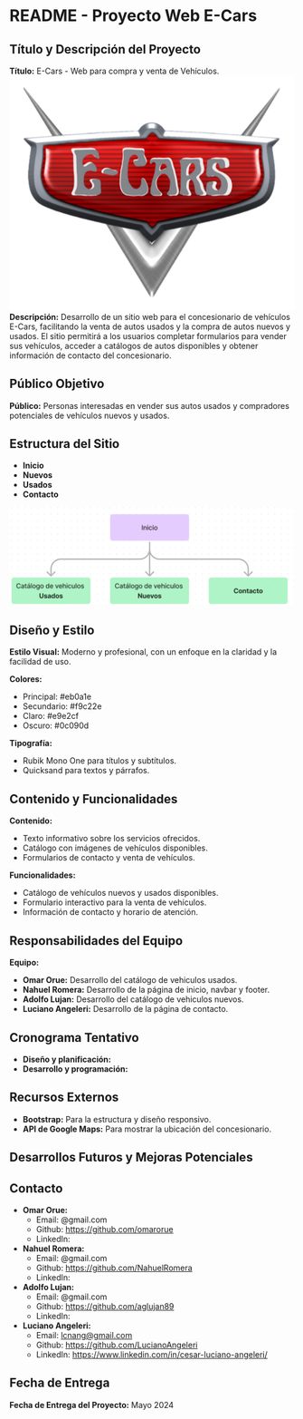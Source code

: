 # README - Proyecto Web E-Cars

## Título y Descripción del Proyecto
**Título:** E-Cars - Web para compra y venta de Vehículos.
![Logo E-Cars](/img/inicio/logo.png)  
**Descripción:** Desarrollo de un sitio web para el concesionario de vehículos E-Cars, facilitando la venta de autos usados y la compra de autos nuevos y usados. El sitio permitirá a los usuarios completar formularios para vender sus vehículos, acceder a catálogos de autos disponibles y obtener información de contacto del concesionario.

## Público Objetivo
**Público:** Personas interesadas en vender sus autos usados y compradores potenciales de vehículos nuevos y usados.

## Estructura del Sitio
- **Inicio**
- **Nuevos**
- **Usados**
- **Contacto**

![Mapa de SItio](/img/Mapa%20del%20Sitio.png)

## Diseño y Estilo
**Estilo Visual:** Moderno y profesional, con un enfoque en la claridad y la facilidad de uso.  

**Colores:**
- Principal:  #eb0a1e
- Secundario: #f9c22e
- Claro: #e9e2cf
- Oscuro: #0c090d

**Tipografía:**
- Rubik Mono One para títulos y subtítulos.
- Quicksand para textos y párrafos.

## Contenido y Funcionalidades
**Contenido:**
- Texto informativo sobre los servicios ofrecidos.
- Catálogo con imágenes de vehículos disponibles.
- Formularios de contacto y venta de vehículos.

**Funcionalidades:**
- Catálogo de vehículos nuevos y usados disponibles.
- Formulario interactivo para la venta de vehículos.
- Información de contacto y horario de atención.

## Responsabilidades del Equipo
**Equipo:**
- **Omar Orue:** Desarrollo del catálogo de vehiculos usados.
- **Nahuel Romera:** Desarrollo de la página de inicio, navbar y footer.
- **Adolfo Lujan:** Desarrollo del catálogo de vehiculos nuevos.
- **Luciano Angeleri:** Desarrollo de la página de contacto.

## Cronograma Tentativo
- **Diseño y planificación:** 
- **Desarrollo y programación:** 

## Recursos Externos
- **Bootstrap:** Para la estructura y diseño responsivo.
- **API de Google Maps:** Para mostrar la ubicación del concesionario.

## Desarrollos Futuros y Mejoras Potenciales

## Contacto
- **Omar Orue:**
    - Email: @gmail.com
    - Github: https://github.com/omarorue
    - LinkedIn:
- **Nahuel Romera:**
    - Email: @gmail.com
    - Github: https://github.com/NahuelRomera
    - LinkedIn:
- **Adolfo Lujan:**
    - Email: @gmail.com
    - Github: https://github.com/aglujan89
    - LinkedIn:
- **Luciano Angeleri:** 
    - Email: lcnang@gmail.com
    - Github: https://github.com/LucianoAngeleri
    - LinkedIn: https://www.linkedin.com/in/cesar-luciano-angeleri/

## Fecha de Entrega
**Fecha de Entrega del Proyecto:** Mayo 2024